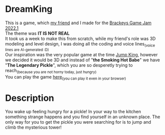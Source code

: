 # DreamKing
This is a game, which <a href="https://github.com/MistarPrice">my friend</a> and I made for the <a href="https://itch.io/jam/brackeys-7"> Brackeys Game Jam 2022.1</a>  
The theme was <b>IT IS NOT REAL</b>  
It took us a week to make this from scratch, while my friend's role was 3D modeling and level design, I was doing all the coding and voice lines<sub>(voice lines are AI-generated :D)</sub>  
Our inspiration was the very popular game at the time <a href="https://store.steampowered.com/app/1061090/Jump_King/">Jump King</a>, however we decided it would be 3D and instead of "<b>the Smoking Hot Babe</b>" we have "<b>The Legendary Pickle</b>", which you are so desperetly trying to reach<sub>(because you are not horny today, just hungry)</sub>  
You can play the game <a href="https://vulpesdev.itch.io/dream-king">here</a><sub>(you can play it even in your browser)</sub>

# Description
You wake up feeling hungry for a pickle! In your way to the kitchen something strange happens and you find yourself in an unknown place. The only way for you to get the pickle you were searching for is to jump and climb the mysterious tower!

